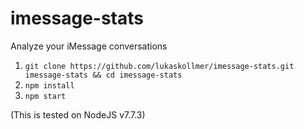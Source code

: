 # imessage-stats
Analyze your iMessage conversations

1. `git clone https://github.com/lukaskollmer/imessage-stats.git imessage-stats && cd imessage-stats`
2. `npm install`
3. `npm start`

(This is tested on NodeJS v7.7.3)
